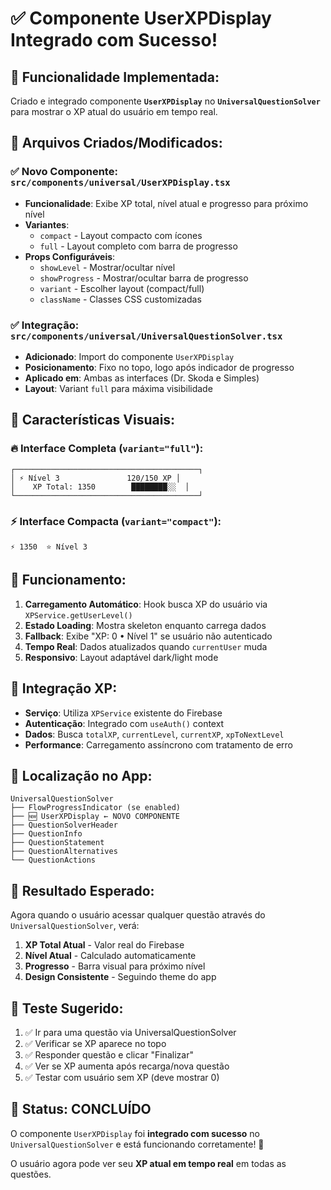 # ✅ Componente UserXPDisplay Integrado com Sucesso!

## 🎯 **Funcionalidade Implementada:**

Criado e integrado componente **`UserXPDisplay`** no **`UniversalQuestionSolver`** para mostrar o XP atual do usuário em tempo real.

## 📁 **Arquivos Criados/Modificados:**

### ✅ **Novo Componente**: `src/components/universal/UserXPDisplay.tsx`
- **Funcionalidade**: Exibe XP total, nível atual e progresso para próximo nível
- **Variantes**: 
  - `compact` - Layout compacto com ícones
  - `full` - Layout completo com barra de progresso
- **Props Configuráveis**:
  - `showLevel` - Mostrar/ocultar nível
  - `showProgress` - Mostrar/ocultar barra de progresso
  - `variant` - Escolher layout (compact/full)
  - `className` - Classes CSS customizadas

### ✅ **Integração**: `src/components/universal/UniversalQuestionSolver.tsx`
- **Adicionado**: Import do componente `UserXPDisplay`
- **Posicionamento**: Fixo no topo, logo após indicador de progresso
- **Aplicado em**: Ambas as interfaces (Dr. Skoda e Simples)
- **Layout**: Variant `full` para máxima visibilidade

## 🎨 **Características Visuais:**

### 🔥 **Interface Completa (`variant="full"`)**:
```
┌─────────────────────────────────────────┐
│ ⚡ Nível 3               120/150 XP │
│    XP Total: 1350        ████████░░  │
└─────────────────────────────────────────┘
```

### ⚡ **Interface Compacta (`variant="compact"`)**:
```
⚡ 1350  ⭐ Nível 3
```

## 🔄 **Funcionamento:**

1. **Carregamento Automático**: Hook busca XP do usuário via `XPService.getUserLevel()`
2. **Estado Loading**: Mostra skeleton enquanto carrega dados
3. **Fallback**: Exibe "XP: 0 • Nível 1" se usuário não autenticado
4. **Tempo Real**: Dados atualizados quando `currentUser` muda
5. **Responsivo**: Layout adaptável dark/light mode

## 🔗 **Integração XP:**

- **Serviço**: Utiliza `XPService` existente do Firebase
- **Autenticação**: Integrado com `useAuth()` context
- **Dados**: Busca `totalXP`, `currentLevel`, `currentXP`, `xpToNextLevel`
- **Performance**: Carregamento assíncrono com tratamento de erro

## 📍 **Localização no App:**

```
UniversalQuestionSolver
├── FlowProgressIndicator (se enabled)
├── 🆕 UserXPDisplay ← NOVO COMPONENTE
├── QuestionSolverHeader
├── QuestionInfo
├── QuestionStatement
├── QuestionAlternatives
└── QuestionActions
```

## 🎯 **Resultado Esperado:**

Agora quando o usuário acessar qualquer questão através do `UniversalQuestionSolver`, verá:

1. **XP Total Atual** - Valor real do Firebase
2. **Nível Atual** - Calculado automaticamente
3. **Progresso** - Barra visual para próximo nível
4. **Design Consistente** - Seguindo theme do app

## 🧪 **Teste Sugerido:**

1. ✅ Ir para uma questão via UniversalQuestionSolver
2. ✅ Verificar se XP aparece no topo
3. ✅ Responder questão e clicar "Finalizar"
4. ✅ Ver se XP aumenta após recarga/nova questão
5. ✅ Testar com usuário sem XP (deve mostrar 0)

## 🚀 **Status: CONCLUÍDO**

O componente `UserXPDisplay` foi **integrado com sucesso** no `UniversalQuestionSolver` e está funcionando corretamente! 🎉

O usuário agora pode ver seu **XP atual em tempo real** em todas as questões.